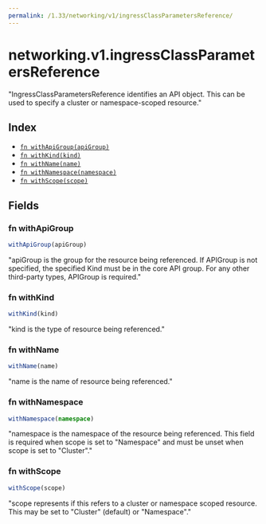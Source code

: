 ```yaml
---
permalink: /1.33/networking/v1/ingressClassParametersReference/
---
```


# networking.v1.ingressClassParametersReference

"IngressClassParametersReference identifies an API object. This can be used to specify a cluster or namespace-scoped resource."

## Index

* [`fn withApiGroup(apiGroup)`](#fn-withapigroup)
* [`fn withKind(kind)`](#fn-withkind)
* [`fn withName(name)`](#fn-withname)
* [`fn withNamespace(namespace)`](#fn-withnamespace)
* [`fn withScope(scope)`](#fn-withscope)

## Fields

### fn withApiGroup

```ts
withApiGroup(apiGroup)
```

"apiGroup is the group for the resource being referenced. If APIGroup is not specified, the specified Kind must be in the core API group. For any other third-party types, APIGroup is required."

### fn withKind

```ts
withKind(kind)
```

"kind is the type of resource being referenced."

### fn withName

```ts
withName(name)
```

"name is the name of resource being referenced."

### fn withNamespace

```ts
withNamespace(namespace)
```

"namespace is the namespace of the resource being referenced. This field is required when scope is set to \"Namespace\" and must be unset when scope is set to \"Cluster\"."

### fn withScope

```ts
withScope(scope)
```

"scope represents if this refers to a cluster or namespace scoped resource. This may be set to \"Cluster\" (default) or \"Namespace\"."